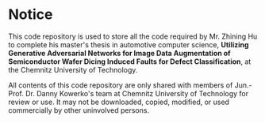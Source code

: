 # Notice

This code repository is used to store all the code required by Mr. Zhining Hu to complete his master's thesis in automotive computer science, **Utilizing Generative Adversarial Networks for Image Data Augmentation of Semiconductor Wafer Dicing Induced Faults for Defect Classification**, at the Chemnitz University of Technology.

All contents of this code repository are only shared with members of Jun.-Prof. Dr. Danny Kowerko's team at Chemnitz University of Technology for review or use. It may not be downloaded, copied, modified, or used commercially by other uninvolved persons.
